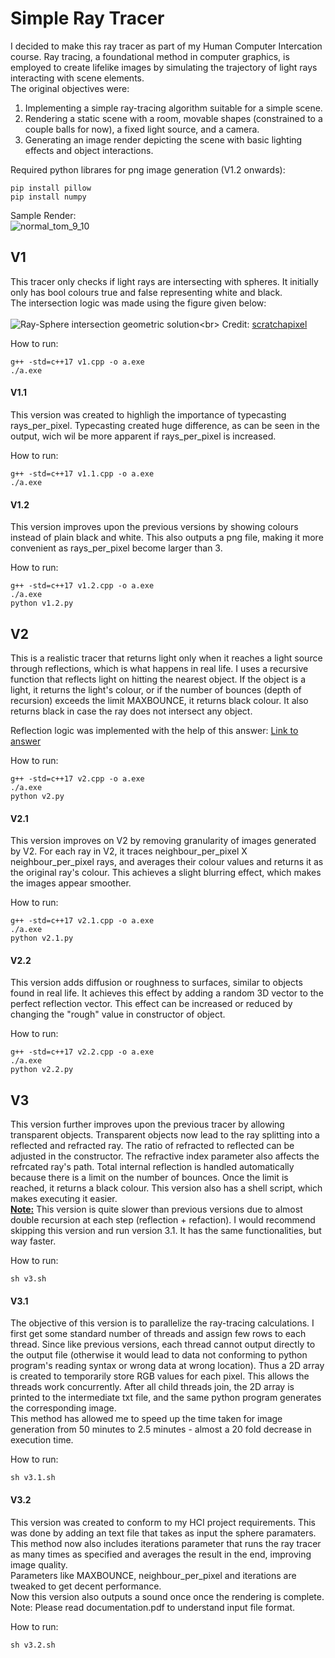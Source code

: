 # Simple Ray Tracer
I decided to make this ray tracer as part of my Human Computer Intercation course. Ray tracing, a foundational method in computer graphics, is employed to create lifelike images by simulating the trajectory of light rays interacting with scene elements.<br>
The original objectives were:
<ol>
<li>Implementing a simple ray-tracing algorithm suitable for a simple scene.</li>
<li>Rendering a static scene with a room, movable shapes (constrained to a couple balls for now), a fixed light source, and a camera.</li>
<li>Generating an image render depicting the scene with basic lighting effects and object interactions.</li>
</ol>

Required python librares for png image generation (V1.2 onwards):
```
pip install pillow
pip install numpy
```

Sample Render:<br>
![normal_tom_9_10](https://github.com/DhruvShrimali/SimpleRayTracer/assets/95020813/95e59a9f-c911-47e8-9067-9ef42c097772)

## V1
This tracer only checks if light rays are intersecting with spheres. It initially only has bool colours true and false representing white and black.<br>
The intersection logic was made using the figure given below:<br><br>
![Ray-Sphere intersection geometric solution](https://www.scratchapixel.com/images/ray-simple-shapes/raysphereisect1.png?)<br>
Credit: <a href="https://www.scratchapixel.com/lessons/3d-basic-rendering/minimal-ray-tracer-rendering-simple-shapes/ray-sphere-intersection.html">scratchapixel</a>

How to run:
```
g++ -std=c++17 v1.cpp -o a.exe
./a.exe
```

#### V1.1
This version was created to highligh the importance of typecasting rays_per_pixel. Typecasting created huge difference, as can be seen in the output, wich wil be more apparent if rays_per_pixel is increased.

How to run:
```
g++ -std=c++17 v1.1.cpp -o a.exe
./a.exe
```

#### V1.2
This version improves upon the previous versions by showing colours instead of plain black and white. This also outputs a png file, making it more convenient as rays_per_pixel become larger than 3.

How to run:
```
g++ -std=c++17 v1.2.cpp -o a.exe
./a.exe
python v1.2.py
```

## V2
This is a realistic tracer that returns light only when it reaches a light source through reflections, which is what happens in real life. I uses a recursive function that reflects light on hitting the nearest object. If the object is a light, it returns the light's colour, or if the number of bounces (depth of recursion) exceeds the limit MAXBOUNCE, it returns black colour. It also returns black in case the ray does not intersect any object.<br>

Reflection logic was implemented with the help of this answer: <a href="https://math.stackexchange.com/questions/2334939/reflection-of-line-on-a-sphere">Link to answer</a>

How to run:
```
g++ -std=c++17 v2.cpp -o a.exe
./a.exe
python v2.py
```

#### V2.1
This version improves on V2 by removing granularity of images generated by V2. For each ray in V2, it traces neighbour_per_pixel X neighbour_per_pixel rays, and averages their colour values and returns it as the original ray's colour. This achieves a slight blurring effect, which makes the images appear smoother.

How to run:
```
g++ -std=c++17 v2.1.cpp -o a.exe
./a.exe
python v2.1.py
```

#### V2.2
This version adds diffusion or roughness to surfaces, similar to objects found in real life. It achieves this effect by adding a random 3D vector to the perfect reflection vector. This effect can be increased or reduced by changing the "rough" value in constructor of object.

How to run:
```
g++ -std=c++17 v2.2.cpp -o a.exe
./a.exe
python v2.2.py
```

## V3
This version further improves upon the previous tracer by allowing transparent objects. Transparent objects now lead to the ray splitting into a reflected and refracted ray. The ratio of refracted to reflected can be adjusted in the constructor. The refractive index parameter also affects the refrcated ray's path.
Total internal reflection is handled automatically because there is a limit on the number of bounces. Once the limit is reached, it returns a black colour.
This version also has a shell script, which makes executing it easier.<br>
<ins><b>Note:</b></ins> This version is quite slower than previous versions due to almost double recursion at each step (reflection + refaction). I would recommend skipping this version and run version 3.1. It has the same functionalities, but way faster.

How to run:
```
sh v3.sh
```

#### V3.1
The objective of this version is to parallelize the ray-tracing calculations. I first get some standard number of threads and assign few rows to each thread. Since like previous versions, each thread cannot output directly to the output file (otherwise it would lead to data not conforming to python program's reading syntax or wrong data at wrong location). Thus a 2D array is created to temporarily store RGB values for each pixel. This allows the threads work concurrently. After all child threads join, the 2D array is printed to the intermediate txt file, and the same python program generates the corresponding image. <br>
This method has allowed me to speed up the time taken for image generation from 50 minutes to 2.5 minutes - almost a 20 fold decrease in execution time.

How to run:
```
sh v3.1.sh
```

#### V3.2
This version was created to conform to my HCI project requirements. This was done by adding an text file that takes as input the sphere paramaters. This method now also includes iterations parameter that runs the ray tracer as many times as specified and averages the result in the end, improving image quality.<br>
Parameters like MAXBOUNCE, neighbour_per_pixel and iterations are tweaked to get decent performance.<br>
Now this version also outputs a sound once once the rendering is complete.<br>
Note: Please read documentation.pdf to understand input file format.

How to run:
```
sh v3.2.sh
```
